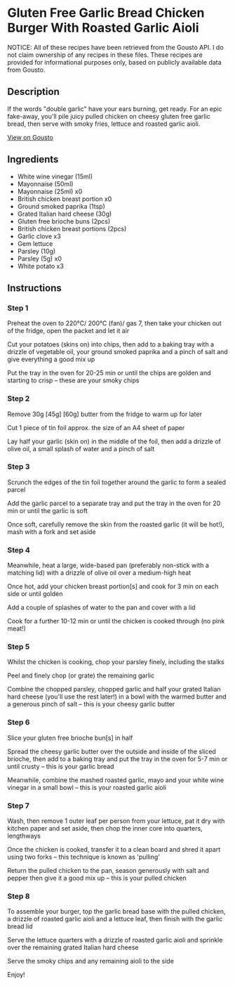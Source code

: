 # Gluten Free Garlic Bread Chicken Burger With Roasted Garlic Aioli

NOTICE: All of these recipes have been retrieved from the Gousto API. I do not claim ownership of any recipes in these files. These recipes are provided for informational purposes only, based on publicly available data from Gousto.

## Description

If the words "double garlic" have your ears burning, get ready. For an epic fake-away, you'll pile juicy pulled chicken on cheesy gluten free garlic bread, then serve with smoky fries, lettuce and roasted garlic aioli. 

[View on Gousto](https://www.gousto.co.uk/recipes/cookbook/gluten-free-garlic-bread-chicken-burger-with-roasted-garlic-aioli)

## Ingredients

- White wine vinegar (15ml)
- Mayonnaise (50ml)
- Mayonnaise (25ml) x0
- British chicken breast portion x0
- Ground smoked paprika (1tsp)
- Grated Italian hard cheese (30g)
- Gluten free brioche buns (2pcs)
- British chicken breast portions (2pcs)
- Garlic clove x3
- Gem lettuce
- Parsley (10g)
- Parsley (5g) x0
- White potato x3

## Instructions


### Step 1

Preheat the oven to 220°C/ 200°C (fan)/ gas 7, then take your chicken out of the fridge, open the packet and let it air

Cut your potatoes (skins on) into chips, then add to a baking tray with a drizzle of vegetable oil, your ground smoked paprika and a pinch of salt and give everything a good mix up

Put the tray in the oven for 20-25 min or until the chips are golden and starting to crisp – these are your smoky chips


### Step 2

Remove 30g <span class="text-purple">[45g] </span><span class="text-danger">[60g]</span> butter from the fridge to warm up for later

Cut 1 piece of tin foil approx. the size of an A4 sheet of paper

Lay half your garlic (skin on) in the middle of the foil, then add a drizzle of olive oil, a small splash of water and a pinch of salt


### Step 3

Scrunch the edges of the tin foil together around the garlic to form a sealed parcel

Add the garlic parcel to a separate tray and put the tray in the oven for 20 min or until the garlic is soft

Once soft, carefully remove the skin from the roasted garlic (it will be hot!), mash with a fork and set aside


### Step 4

Meanwhile, heat a large, wide-based pan (preferably non-stick with a matching lid) with a drizzle of olive oil over a medium-high heat

Once hot, add your chicken breast portion[s] and cook for 3 min on each side or until golden

Add a couple of splashes of water to the pan and cover with a lid

Cook for a further 10-12 min or until the chicken is cooked through (no pink meat!)


### Step 5

Whilst the chicken is cooking, chop your parsley finely, including the stalks

Peel and finely chop (or grate) the remaining garlic

Combine the chopped parsley, chopped garlic and half your grated Italian hard cheese (you'll use the rest later!) in a bowl with the warmed butter and a generous pinch of salt – this is your cheesy garlic butter


### Step 6

Slice your gluten free brioche bun[s] in half

Spread the cheesy garlic butter over the outside and inside of the sliced brioche, then add to a baking tray and put the tray in the oven for 5-7 min or until crusty – this is your garlic bread

Meanwhile, combine the mashed roasted garlic, mayo and your white wine vinegar in a small bowl – this is your roasted garlic aioli


### Step 7

Wash, then remove 1 outer leaf per person from your lettuce, pat it dry with kitchen paper and set aside, then chop the inner core into quarters, lengthways

Once the chicken is cooked, transfer it to a clean board and shred it apart using two forks – this technique is known as 'pulling'

Return the pulled chicken to the pan, season generously with salt and pepper then give it a good mix up – this is your pulled chicken

### Step 8

To assemble your burger, top the garlic bread base with the pulled chicken, a drizzle of roasted garlic aioli and a lettuce leaf, then finish with the garlic bread lid

Serve the lettuce quarters with a drizzle of roasted garlic aioli and sprinkle over the remaining grated Italian hard cheese

Serve the smoky chips and any remaining aioli to the side

Enjoy!

